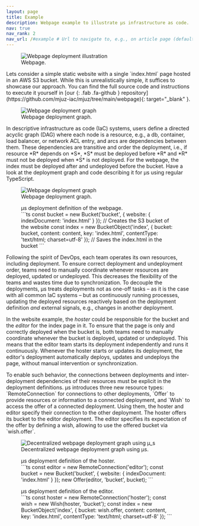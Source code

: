 ```yaml
---
layout: page
title: Example
description: Webpage example to illustrate µs infrastructure as code.
nav: true
nav_rank: 2
nav_url: /#example # Url to navigate to, e.g., on article page (defaults to .url)
---
```


<div class="row">
    <div class="col-12 col-lg-6 col-xl-7 col-xxl-8" markdown="1">
<figure class="figure float-start me-4 mb-0">
    <img src="{{ '/assets/img/website.svg' | relative_url }}" alt="Webpage deployment illustration" class="figure-img img-fluid" />
    <figcaption class="figure-caption">Webpage.</figcaption>
</figure>
Lets consider a simple static website with a single `index.html` page hosted in an AWS S3 bucket.
While this is unrealistically simple, it suffices to showcase our approach.
You can find the full source code and instructions to execute it yourself in [our <i></i>{: .fab .fa-github } repository](https://github.com/mjuz-iac/mjuz/tree/main/webpage){: target="_blank" }.

<figure class="figure d-none d-sm-block d-lg-none d-xxl-block float-end ms-4 mb-0">
    <img src="{{ '/assets/img/website-centralized.svg' | relative_url }}" alt="Webpage deployment graph" class="figure-img img-fluid" />
    <figcaption class="figure-caption text-center">Webpage deployment graph.</figcaption>
</figure>
In descriptive infrastructure as code (IaC) systems, users define a directed acyclic graph (DAG)
where each node is a resource, e.g., a db, container, load balancer, or network ACL entry,
and arcs are dependencies between them.
These dependencies are transitive and order the deployment,
i.e., if resource *R* depends on *S*, *S* must be deployed before *R* and *R* must not be deployed when *S* is not deployed.
For the webpage,
the index must be deployed after and undeployed before the bucket.
Have a look at the deployment graph and code describing it for µs using regular TypeScript.
</div>
    <div class="col-12 col-lg-6 col-xl-5 col-xxl-4">
<figure class="figure d-sm-none d-lg-block d-xxl-none text-center w-100">
    <img src="{{ '/assets/img/website-centralized.svg' | relative_url }}" alt="Webpage deployment graph" class="figure-img img-fluid" />
    <figcaption class="figure-caption text-center">Webpage deployment graph.</figcaption>
</figure>
<figure class="figure d-block"  markdown="1">
<figcaption class="figure-caption text-center">µs deployment definition of the webpage.</figcaption>
```ts
const bucket = new Bucket('bucket', {
    website: { indexDocument: 'index.html' }
}); // Creates the S3 bucket of the website
const index = new BucketObject('index', {
    bucket: bucket,
    content: content,
    key: 'index.html',
    contentType: 'text/html; charset=utf-8'
}); // Saves the index.html in the bucket
```
</figure>
</div>
</div>

Following the spirit of DevOps,
each team operates its own resources, including deployment.
To ensure correct deployment and undeployment order, teams need to manually coordinate
whenever resources are deployed, updated or undeployed.
This decreases the flexibility of the teams and wastes time due to synchronization.
To decouple the deployments,
µs treats deployments not as one-off tasks – as it is the case with all common IaC systems –
but as continuously running processes,
updating the deployed resources reactively based on the deployment definition
*and* external signals, e.g., changes in another deployment.

In the website example, the *hoster* could be responsible for the bucket
and the *editor* for the index page in it.
To ensure that the page is only and correctly deployed when the bucket is,
both teams need to manually coordinate whenever the bucket
is deployed, updated or undeployed.
This means that the editor team starts its deployment independently and runs it continuously.
Whenever the hoster starts or updates its deployment,
the editor's deployment automatically deploys, updates and undeploys the page,
without manual intervention or synchronization.


<div class="row">
    <div class="col-12 col-lg-6 col-xl-7 col-xxl-8" markdown="1">
To enable such behavior,
the connections between deployments and
inter-deployment dependencies of their resources must be explicit in the deployment definitions.
µs introduces three new resource types:
`RemoteConnection` for connections to other deployments,
`Offer` to provide resources or information to a connected deployment,
and `Wish` to access the offer of a connected deployment.
Using them, the hoster and editor specify their connection to the other deployment.
The hoster offers its bucket to the editor deployment.
The editor specifies its expectation of the offer
by defining a wish, allowing to use the offered bucket via `wish.offer`.
</div>
    <div class="col-12 col-lg-6 col-xl-5 col-xxl-4">
<figure class="figure w-100">
<img src="{{ '/assets/img/website-decentralized.svg' | relative_url }}" alt="Decentralized webpage deployment graph using µ_s" class="figure-img img-fluid w-100" />
    <figcaption class="figure-caption text-center">Decentralized webpage deployment graph using µs.</figcaption>
</figure>
</div>
</div>

<div class="row">
    <div class="col-12 col-xl-1 col-xxl-2">
</div>
    <div class="col-12 col-lg-6 col-xl-5 col-xxl-4">
<figure class="figure d-block"  markdown="1">
<figcaption class="figure-caption text-center">µs deployment definition of the hoster.</figcaption>
```ts
const editor = new RemoteConnection('editor');
const bucket = new Bucket('bucket', {
    website: { indexDocument: 'index.html' }
});
new Offer(editor, 'bucket', bucket);
```
</figure>
</div>
    <div class="col-12 col-lg-6 col-xl-5 col-xxl-4">
<figure class="figure d-block"  markdown="1">
<figcaption class="figure-caption text-center">µs deployment definition of the editor.</figcaption>
```ts
const hoster = new RemoteConnection('hoster');
const wish = new Wish<Bucket>(hoster, 'bucket');
const index = new BucketObject('index', {
    bucket: wish.offer,
    content: content,
    key: 'index.html',
    contentType: 'text/html; charset=utf-8'
});
```
</figure>
</div>
</div>
